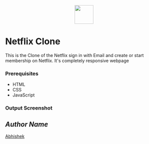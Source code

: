 <div align="center">
  <img height="60" src="https://user-images.githubusercontent.com/85709371/155719186-f0a24ead-a2b7-4bb9-a508-8c4411eb6191.png">
</div>

# Netflix Clone
This is the Clone of the Netflix sign in with Email and create or start membership on Netflix. It's completely responsive webpage

### Prerequisites
- HTML
- CSS
- JavaScript

### Output Screenshot



<!-- Visit <a href="https://thevkrant.github.io/NetflixClone/">Here</a> -->

## *Author Name*
[Abhishek](https://github.com/Abhishek-Kumar-11)
